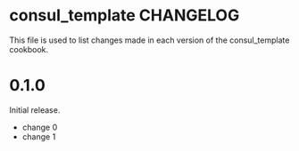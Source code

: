 # consul_template CHANGELOG

This file is used to list changes made in each version of the consul_template cookbook.

# 0.1.0

Initial release.

- change 0
- change 1

